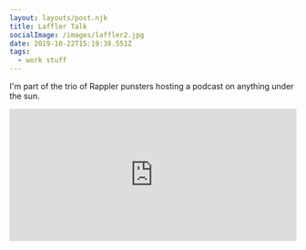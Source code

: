 ```yaml
---
layout: layouts/post.njk
title: Laffler Talk
socialImage: /images/laffler2.jpg
date: 2019-10-22T15:19:38.551Z
tags:
  - work stuff
---
```

I'm part of the trio of Rappler punsters hosting a podcast on anything under the sun.

<iframe src="https://open.spotify.com/embed-podcast/show/4JtsfsniU6rjkaXr9VB4Wh" width="100%" height="232" frameborder="0" allowtransparency="true" allow="encrypted-media"></iframe>
